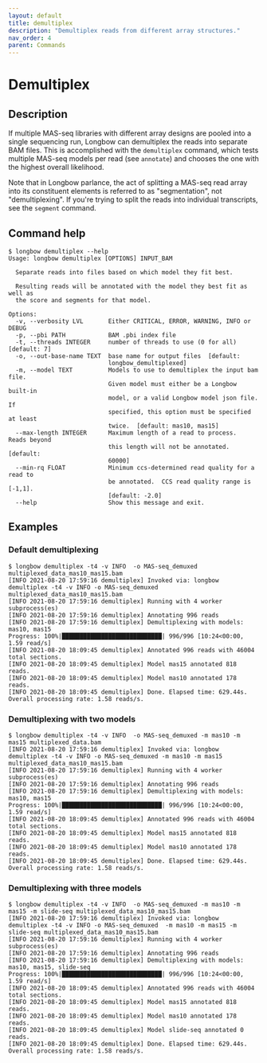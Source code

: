 ```yaml
---
layout: default
title: demultiplex
description: "Demultiplex reads from different array structures."
nav_order: 4
parent: Commands
---
```


# Demultiplex

## Description

If multiple MAS-seq libraries with different array designs are pooled into a single sequencing run, Longbow can demultiplex the reads into separate BAM files.  This is accomplished with the `demultiplex` command, which tests multiple MAS-seq models per read (see `annotate`) and chooses the one with the highest overall likelihood.

Note that in Longbow parlance, the act of splitting a MAS-seq read array into its constituent elements is referred to as "segmentation", not "demultiplexing". If you're trying to split the reads into individual transcripts, see the `segment` command.

## Command help

```shell
$ longbow demultiplex --help
Usage: longbow demultiplex [OPTIONS] INPUT_BAM

  Separate reads into files based on which model they fit best.

  Resulting reads will be annotated with the model they best fit as well as
  the score and segments for that model.

Options:
  -v, --verbosity LVL       Either CRITICAL, ERROR, WARNING, INFO or DEBUG
  -p, --pbi PATH            BAM .pbi index file
  -t, --threads INTEGER     number of threads to use (0 for all)  [default: 7]
  -o, --out-base-name TEXT  base name for output files  [default:
                            longbow_demultiplexed]
  -m, --model TEXT          Models to use to demultiplex the input bam file.
                            Given model must either be a Longbow built-in
                            model, or a valid Longbow model json file.  If
                            specified, this option must be specified at least
                            twice.  [default: mas10, mas15]
  --max-length INTEGER      Maximum length of a read to process.  Reads beyond
                            this length will not be annotated.  [default:
                            60000]
  --min-rq FLOAT            Minimum ccs-determined read quality for a read to
                            be annotated.  CCS read quality range is [-1,1].
                            [default: -2.0]
  --help                    Show this message and exit.
```

## Examples

### Default demultiplexing
```shell
$ longbow demultiplex -t4 -v INFO  -o MAS-seq_demuxed multiplexed_data_mas10_mas15.bam
[INFO 2021-08-20 17:59:16 demultiplex] Invoked via: longbow demultiplex -t4 -v INFO -o MAS-seq_demuxed multiplexed_data_mas10_mas15.bam
[INFO 2021-08-20 17:59:16 demultiplex] Running with 4 worker subprocess(es)
[INFO 2021-08-20 17:59:16 demultiplex] Annotating 996 reads
[INFO 2021-08-20 17:59:16 demultiplex] Demultiplexing with models: mas10, mas15
Progress: 100%|████████████████████████████| 996/996 [10:24<00:00,  1.59 read/s]
[INFO 2021-08-20 18:09:45 demultiplex] Annotated 996 reads with 46004 total sections.
[INFO 2021-08-20 18:09:45 demultiplex] Model mas15 annotated 818 reads.
[INFO 2021-08-20 18:09:45 demultiplex] Model mas10 annotated 178 reads.
[INFO 2021-08-20 18:09:45 demultiplex] Done. Elapsed time: 629.44s. Overall processing rate: 1.58 reads/s.
```

### Demultiplexing with two models
```shell
$ longbow demultiplex -t4 -v INFO  -o MAS-seq_demuxed -m mas10 -m mas15 multiplexed_data.bam
[INFO 2021-08-20 17:59:16 demultiplex] Invoked via: longbow demultiplex -t4 -v INFO -o MAS-seq_demuxed -m mas10 -m mas15 multiplexed_data_mas10_mas15.bam
[INFO 2021-08-20 17:59:16 demultiplex] Running with 4 worker subprocess(es)
[INFO 2021-08-20 17:59:16 demultiplex] Annotating 996 reads
[INFO 2021-08-20 17:59:16 demultiplex] Demultiplexing with models: mas10, mas15
Progress: 100%|████████████████████████████| 996/996 [10:24<00:00,  1.59 read/s]
[INFO 2021-08-20 18:09:45 demultiplex] Annotated 996 reads with 46004 total sections.
[INFO 2021-08-20 18:09:45 demultiplex] Model mas15 annotated 818 reads.
[INFO 2021-08-20 18:09:45 demultiplex] Model mas10 annotated 178 reads.
[INFO 2021-08-20 18:09:45 demultiplex] Done. Elapsed time: 629.44s. Overall processing rate: 1.58 reads/s.
```

### Demultiplexing with three models
```shell
$ longbow demultiplex -t4 -v INFO  -o MAS-seq_demuxed -m mas10 -m mas15 -m slide-seq multiplexed_data_mas10_mas15.bam
[INFO 2021-08-20 17:59:16 demultiplex] Invoked via: longbow demultiplex -t4 -v INFO -o MAS-seq_demuxed  -m mas10 -m mas15 -m slide-seq multiplexed_data_mas10_mas15.bam
[INFO 2021-08-20 17:59:16 demultiplex] Running with 4 worker subprocess(es)
[INFO 2021-08-20 17:59:16 demultiplex] Annotating 996 reads
[INFO 2021-08-20 17:59:16 demultiplex] Demultiplexing with models: mas10, mas15, slide-seq
Progress: 100%|████████████████████████████| 996/996 [10:24<00:00,  1.59 read/s]
[INFO 2021-08-20 18:09:45 demultiplex] Annotated 996 reads with 46004 total sections.
[INFO 2021-08-20 18:09:45 demultiplex] Model mas15 annotated 818 reads.
[INFO 2021-08-20 18:09:45 demultiplex] Model mas10 annotated 178 reads.
[INFO 2021-08-20 18:09:45 demultiplex] Model slide-seq annotated 0 reads.
[INFO 2021-08-20 18:09:45 demultiplex] Done. Elapsed time: 629.44s. Overall processing rate: 1.58 reads/s.
```
